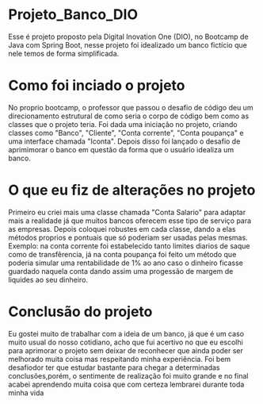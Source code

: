 # Projeto_Banco_DIO
Esse é projeto proposto pela Digital Inovation One (DIO), no Bootcamp de Java com Spring Boot, nesse projeto foi idealizado um banco fictício que nele temos de forma simplificada.

# Como foi inciado o projeto
No proprio bootcamp, o professor que passou o desafio de código deu um direcionamento estrutural de como seria o corpo de código bem como as classes que o projeto teria.
Foi dada uma iniciação no projeto, criando classes como "Banco", "Cliente", "Conta corrente", "Conta poupança" e uma interface chamada "Iconta".
Depois disso foi lançado o desafio de aprimimorar o banco em questão da forma que o usuário idealiza um banco.

# O que eu fiz de alterações no projeto
Primeiro eu criei mais uma classe chamada "Conta Salario" para adaptar mais a realidade já que muitos bancos oferecem esse tipo de serviço para as empresas.
Depois coloquei robustes em cada classe, dando a elas métodos proprios e pontuais que só poderiam ser usadas pelas mesmas. Exemplo: na conta corrente foi estabelecido
tanto limites diarios de saque como de transfêrencia, já na conta poupança foi feito um método que poderia simular uma rentabilidade de 1% ao ano caso o dinheiro ficasse
guardado naquela conta dando assim uma progessão de margem de liquides ao seu dinheiro.

# Conclusão do projeto
Eu gostei muito de trabalhar com a ideia de um banco, já que é um caso muito usual do nosso cotidiano, acho que fui acertivo no que eu escolhi para aprimorar o projeto sem deixar
de reconhecer que ainda poder ser melhorado muita coisa mas respeitando minha experiência. Foi bem desafiodor ter que estudar bastante para chegar a determinadas conclusões,porém,
o sentimente de realização foi muito grande e no final acabei aprendendo muita coisa que com certeza lembrarei durante toda minha vida

